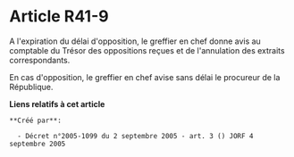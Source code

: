 # Article R41-9

A l'expiration du délai d'opposition, le greffier en chef donne avis au comptable du Trésor des oppositions reçues et de
l'annulation des extraits correspondants.

En cas d'opposition, le greffier en chef avise sans délai le procureur de la République.

**Liens relatifs à cet article**

	**Créé par**:

	  - Décret n°2005-1099 du 2 septembre 2005 - art. 3 () JORF 4 septembre 2005
